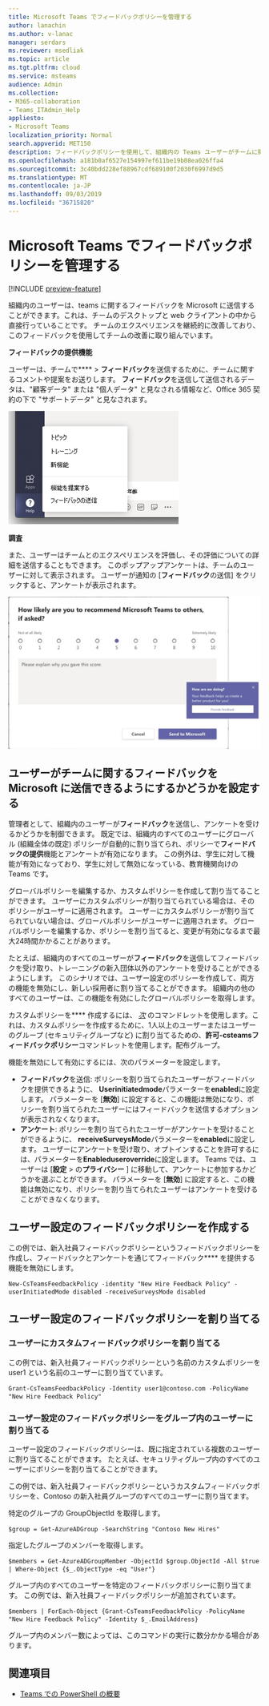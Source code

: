 ```yaml
---
title: Microsoft Teams でフィードバックポリシーを管理する
author: lanachin
ms.author: v-lanac
manager: serdars
ms.reviewer: msedliak
ms.topic: article
ms.tgt.pltfrm: cloud
ms.service: msteams
audience: Admin
ms.collection:
- M365-collaboration
- Teams_ITAdmin_Help
appliesto:
- Microsoft Teams
localization_priority: Normal
search.appverid: MET150
description: フィードバックポリシーを使用して、組織内の Teams ユーザーがチームに関するフィードバックを Microsoft に送信できるかどうかを制御する方法について説明します。
ms.openlocfilehash: a181b0af6527e154997ef611be19b08ea026ffa4
ms.sourcegitcommit: 3c40bdd228ef88967cdf689100f2030f6997d9d5
ms.translationtype: MT
ms.contentlocale: ja-JP
ms.lasthandoff: 09/03/2019
ms.locfileid: "36715820"
---
```

# <a name="manage-feedback-policies-in-microsoft-teams"></a>Microsoft Teams でフィードバックポリシーを管理する

[!INCLUDE [preview-feature](includes/preview-feature.md)]

組織内のユーザーは、teams に関するフィードバックを Microsoft に送信することができます。これは、チームのデスクトップと web クライアントの中から直接行っていることです。 チームのエクスペリエンスを継続的に改善しており、このフィードバックを使用してチームの改善に取り組んでいます。

**フィードバックの提供機能**

ユーザーは、チームで**** > **フィードバック**を送信するために、チームに関するコメントや提案をお送りします。 **フィードバック**を送信して送信されるデータは、"顧客データ" または "個人データ" と見なされる情報など、Office 365 契約の下で "サポートデータ" と見なされます。

![Teams の [フィードバックの提供] オプションのスクリーンショット](media/manage-feedback-policies-in-teams-give-feedback.png)

**調査**

また、ユーザーはチームとのエクスペリエンスを評価し、その評価についての詳細を送信することもできます。 このポップアップアンケートは、チームのユーザーに対して表示されます。 ユーザーが通知の [**フィードバック**の送信] をクリックすると、アンケートが表示されます。

![Teams でのアンケート通知とフォームのスクリーンショット](media/manage-feedback-policies-in-teams-survey.png)

## <a name="set-whether-users-can-send-feedback-about-teams-to-microsoft"></a>ユーザーがチームに関するフィードバックを Microsoft に送信できるようにするかどうかを設定する

管理者として、組織内のユーザーが**フィードバック**を送信し、アンケートを受けるかどうかを制御できます。 既定では、組織内のすべてのユーザーにグローバル (組織全体の既定) ポリシーが自動的に割り当てられ、ポリシーで**フィードバックの提供**機能とアンケートが有効になります。 この例外は、学生に対して機能が有効になっており、学生に対して無効になっている、教育機関向けの Teams です。

グローバルポリシーを編集するか、カスタムポリシーを作成して割り当てることができます。 ユーザーにカスタムポリシーが割り当てられている場合は、そのポリシーがユーザーに適用されます。 ユーザーにカスタムポリシーが割り当てられていない場合は、グローバルポリシーがユーザーに適用されます。 グローバルポリシーを編集するか、ポリシーを割り当てると、変更が有効になるまで最大24時間かかることがあります。

たとえば、組織内のすべてのユーザーが**フィードバック**を送信してフィードバックを受け取り、トレーニングの新入団体以外のアンケートを受けることができるようにします。 このシナリオでは、ユーザー設定のポリシーを作成して、両方の機能を無効にし、新しい採用者に割り当てることができます。 組織内の他のすべてのユーザーは、この機能を有効にしたグローバルポリシーを取得します。  

カスタムポリシーを**** 作成するには、 *[次](https://docs.microsoft.com/office365/enterprise/powershell/manage-skype-for-business-online-with-office-365-powershell)* のコマンドレットを使用します。これは、カスタムポリシーを作成するために、1人以上のユーザーまたはユーザーのグループ (セキュリティグループなど) に割り当てるための、**許可-csteamsフィードバックポリシー**コマンドレットを使用します。配布グループ。

機能を無効にして有効にするには、次のパラメーターを設定します。

 - **フィードバック**を送信: ポリシーを割り当てられたユーザーがフィードバックを提供できるように、 **Userinitiatedmode**パラメーターを**enabled**に設定します。 パラメーターを [**無効**] に設定すると、この機能は無効になり、ポリシーを割り当てられたユーザーにはフィードバックを送信するオプションが表示されなくなります。
 - **アンケート**: ポリシーを割り当てられたユーザーがアンケートを受けることができるように、 **receiveSurveysMode**パラメーターを**enabled**に設定します。 ユーザーにアンケートを受け取り、オプトインすることを許可するには、パラメーターを**Enableduseroverride**に設定します。 Teams では、ユーザーは [**設定** > の**プライバシー** ] に移動して、アンケートに参加するかどうかを選ぶことができます。 パラメーターを [**無効**] に設定すると、この機能は無効になり、ポリシーを割り当てられたユーザーはアンケートを受けることができなくなります。

## <a name="create-a-custom-feedback-policy"></a>ユーザー設定のフィードバックポリシーを作成する

この例では、新入社員フィードバックポリシーというフィードバックポリシーを作成し、フィードバックとアンケートを通じてフィードバック**** を提供する機能を無効にします。

```
New-CsTeamsFeedbackPolicy -identity "New Hire Feedback Policy" -userInitiatedMode disabled -receiveSurveysMode disabled
```

## <a name="assign-a-custom-feedback-policy"></a>ユーザー設定のフィードバックポリシーを割り当てる

### <a name="assign-a-custom-feedback-policy-to-a-user"></a>ユーザーにカスタムフィードバックポリシーを割り当てる

この例では、新入社員フィードバックポリシーという名前のカスタムポリシーを user1 という名前のユーザーに割り当てています。

```
Grant-CsTeamsFeedbackPolicy -Identity user1@contoso.com -PolicyName "New Hire Feedback Policy"
```
### <a name="assign-a-custom-feedback-policy-to-users-in-a-group"></a>ユーザー設定のフィードバックポリシーをグループ内のユーザーに割り当てる

ユーザー設定のフィードバックポリシーは、既に指定されている複数のユーザーに割り当てることができます。 たとえば、セキュリティグループ内のすべてのユーザーにポリシーを割り当てることができます。

この例では、新入社員フィードバックポリシーというカスタムフィードバックポリシーを、Contoso の新入社員グループのすべてのユーザーに割り当てます。  

特定のグループの GroupObjectId を取得します。
```
$group = Get-AzureADGroup -SearchString "Contoso New Hires"
```
指定したグループのメンバーを取得します。
```
$members = Get-AzureADGroupMember -ObjectId $group.ObjectId -All $true | Where-Object {$_.ObjectType -eq "User"}
```
グループ内のすべてのユーザーを特定のフィードバックポリシーに割り当てます。 この例では、新入社員フィードバックポリシーが追加されています。
```
$members | ForEach-Object {Grant-CsTeamsFeedbackPolicy -PolicyName "New Hire Feedback Policy" -Identity $_.EmailAddress}
``` 
グループ内のメンバー数によっては、このコマンドの実行に数分かかる場合があります。

## <a name="related-topics"></a>関連項目

- [Teams での PowerShell の概要](teams-powershell-overview.md)